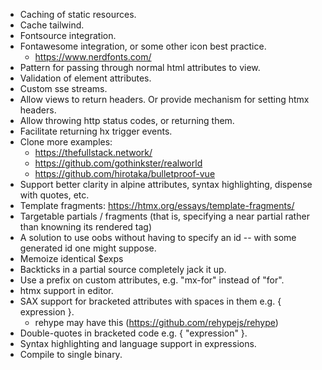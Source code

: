 - Caching of static resources.
- Cache tailwind.
- Fontsource integration.
- Fontawesome integration, or some other icon best practice.
  - https://www.nerdfonts.com/
- Pattern for passing through normal html attributes to view.
- Validation of element attributes.
- Custom sse streams.
- Allow views to return headers.  Or provide mechanism for setting htmx headers.
- Allow throwing http status codes, or returning them.
- Facilitate returning hx trigger events.
- Clone more examples:
  - https://thefullstack.network/
  - https://github.com/gothinkster/realworld
  - https://github.com/hirotaka/bulletproof-vue
- Support better clarity in alpine attributes, syntax highlighting, dispense with quotes, etc.
- Template fragments: https://htmx.org/essays/template-fragments/
- Targetable partials / fragments (that is, specifying a near partial rather than knowning its rendered tag)
- A solution to use oobs without having to specify an id -- with some generated id one might suppose.
- Memoize identical $exps
- Backticks in a partial source completely jack it up.
- Use a prefix on custom attributes, e.g. "mx-for" instead of "for".
- htmx support in editor.
- SAX support for bracketed attributes with spaces in them e.g. { expression }.
  - rehype may have this (https://github.com/rehypejs/rehype)
- Double-quotes in bracketed code e.g. { "expression" }.
- Syntax highlighting and language support in expressions.
- Compile to single binary.
